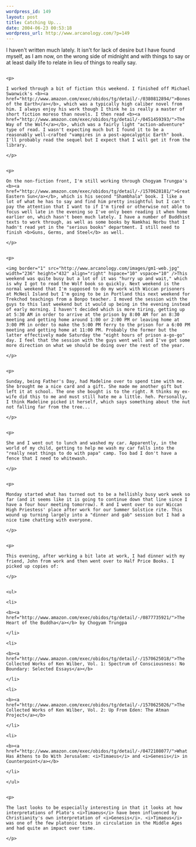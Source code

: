 ```yaml
--- 
wordpress_id: 149
layout: post
title: Catching Up...
date: 2004-06-23 00:53:18
wordpress_url: http://www.arcanology.com/?p=149
---
```

<p>
                                                                                                                                                                                                                                                                                                                                                                                                                                                                                                                                                                                                                                                                I haven't written much lately. It isn't for lack of desire but I have found myself, as I am now, on the wrong side of midnight and with things to say or at least daily life to relate in lieu of things to really say.
                                                                                                                                                                                                                                                                                                                                                                                                                                                                                                                                                                                                                                                              </p>
                                                                                                                                                                                                                                                                                                                                                                                                                                                                                                                                                                                                                                                              
                                                                                                                                                                                                                                                                                                                                                                                                                                                                                                                                                                                                                                                              <p>
                                                                                                                                                                                                                                                                                                                                                                                                                                                                                                                                                                                                                                                                I worked through a bit of fiction this weekend. I finished off Michael Swanwick's <b><a href="http://www.amazon.com/exec/obidos/tg/detail/-/0380812894/">Bones of the Earth</a></b>, which was a typically high caliber novel from him. I always enjoy his work though I think he is really a master of short fiction moreso than novels. I then read <b><a href="http://www.amazon.com/exec/obidos/tg/detail/-/0451459393/">The Way of the Wolf</a></b>, which was a fairly light "action-adventure" type of read. I wasn't expecting much but I found it to be a reasonably well-crafted "vampires in a post-apocalyptic Earth" book. I'll probably read the sequel but I expect that I will get it from the library.
                                                                                                                                                                                                                                                                                                                                                                                                                                                                                                                                                                                                                                                              </p>
                                                                                                                                                                                                                                                                                                                                                                                                                                                                                                                                                                                                                                                              
                                                                                                                                                                                                                                                                                                                                                                                                                                                                                                                                                                                                                                                              <p>
                                                                                                                                                                                                                                                                                                                                                                                                                                                                                                                                                                                                                                                                On the non-fiction front, I'm still working through Chogyam Trungpa's <b><a href="http://www.amazon.com/exec/obidos/tg/detail/-/1570628181/">Great Eastern Sun</a></b>, which is his second "Shambhala" book. I like a lot of what he has to say and find him pretty insightful but I can't pay the attention that I want to if I'm tired or otherwise not able to focus well late in the evening so I've only been reading it when home earlier on, which hasn't been much lately. I have a number of Buddhist texts to work through, as well as some books by Namkhai Norbu that I hadn't read yet in the "serious books" department. I still need to finish <b>Guns, Germs, and Steel</b> as well.
                                                                                                                                                                                                                                                                                                                                                                                                                                                                                                                                                                                                                                                              </p>
                                                                                                                                                                                                                                                                                                                                                                                                                                                                                                                                                                                                                                                              
                                                                                                                                                                                                                                                                                                                                                                                                                                                                                                                                                                                                                                                              <p>
                                                                                                                                                                                                                                                                                                                                                                                                                                                                                                                                                                                                                                                                <img border="1" src="http://www.arcanology.com/images/gm1-web.jpg" width="236" height="432" align="right" hspace="10" vspace="10" />This weekend was quite busy but a lot of it was "hurry up and wait," which is why I got to read the Wolf book so quickly. Next weekend is the normal weekend that I'm supposed to do my work with Wiccan prisoners at McNeil Island but I'm going to be in Portland this next weekend for Trekchod teachings from a Bonpo teacher. I moved the session with the guys to this last weekend but it would up being in the evening instead of early morning. I haven't decided which is more tiring, getting up at 5:30 AM in order to arrive at the prison by 8:00 AM for an 8:30 meeting and getting home around 1:00 or 2:00 PM or leaving home at 3:00 PM in order to make the 5:00 PM ferry to the prison for a 6:00 PM meeting and getting home at 11:00 PM. Probably the former but the latter effectively made Saturday the "eight hours of prison a-go-go" day. I feel that the session with the guys went well and I've got some more direction on what we should be doing over the rest of the year.
                                                                                                                                                                                                                                                                                                                                                                                                                                                                                                                                                                                                                                                              </p>
                                                                                                                                                                                                                                                                                                                                                                                                                                                                                                                                                                                                                                                              
                                                                                                                                                                                                                                                                                                                                                                                                                                                                                                                                                                                                                                                              <p>
                                                                                                                                                                                                                                                                                                                                                                                                                                                                                                                                                                                                                                                                Sunday, being Father's Day, had Madeline over to spend time with me. She brought me a nice card and a gift. She made me another gift but left it at school. The one she bought is to the right. R thinks my ex-wife did this to me and must still hate me a little. heh. Personally, I think Madeline picked it herself, which says something about the nut not falling far from the tree...
                                                                                                                                                                                                                                                                                                                                                                                                                                                                                                                                                                                                                                                              </p>
                                                                                                                                                                                                                                                                                                                                                                                                                                                                                                                                                                                                                                                              
                                                                                                                                                                                                                                                                                                                                                                                                                                                                                                                                                                                                                                                              <p>
                                                                                                                                                                                                                                                                                                                                                                                                                                                                                                                                                                                                                                                                She and I went out to lunch and washed my car. Apparently, in the world of my child, getting to help me wash my car falls into the "really neat things to do with papa" camp. Too bad I don't have a fence that I need to whitewash.
                                                                                                                                                                                                                                                                                                                                                                                                                                                                                                                                                                                                                                                              </p>
                                                                                                                                                                                                                                                                                                                                                                                                                                                                                                                                                                                                                                                              
                                                                                                                                                                                                                                                                                                                                                                                                                                                                                                                                                                                                                                                              <p>
                                                                                                                                                                                                                                                                                                                                                                                                                                                                                                                                                                                                                                                                Monday started what has turned out to be a hellishly busy work week so far (and it seems like it is going to continue down that line since I have a four hour meeting tomorrow). R and I went over to our Wiccan High Priestess' place after work for our Summer Solstice rite. This wound up turning largely into a "dinner and gab" session but I had a nice time chatting with everyone.
                                                                                                                                                                                                                                                                                                                                                                                                                                                                                                                                                                                                                                                              </p>
                                                                                                                                                                                                                                                                                                                                                                                                                                                                                                                                                                                                                                                              
                                                                                                                                                                                                                                                                                                                                                                                                                                                                                                                                                                                                                                                              <p>
                                                                                                                                                                                                                                                                                                                                                                                                                                                                                                                                                                                                                                                                This evening, after working a bit late at work, I had dinner with my friend, John from work and then went over to Half Price Books. I picked up copies of:
                                                                                                                                                                                                                                                                                                                                                                                                                                                                                                                                                                                                                                                              </p>
                                                                                                                                                                                                                                                                                                                                                                                                                                                                                                                                                                                                                                                              
                                                                                                                                                                                                                                                                                                                                                                                                                                                                                                                                                                                                                                                              <ul>
                                                                                                                                                                                                                                                                                                                                                                                                                                                                                                                                                                                                                                                                <li>
                                                                                                                                                                                                                                                                                                                                                                                                                                                                                                                                                                                                                                                                  <b><a href="http://www.amazon.com/exec/obidos/tg/detail/-/0877735921/">The Heart of the Buddha</a></b> by Chogyam Trungpa
                                                                                                                                                                                                                                                                                                                                                                                                                                                                                                                                                                                                                                                                </li>
                                                                                                                                                                                                                                                                                                                                                                                                                                                                                                                                                                                                                                                                <li>
                                                                                                                                                                                                                                                                                                                                                                                                                                                                                                                                                                                                                                                                  <b><a href="http://www.amazon.com/exec/obidos/tg/detail/-/1570625018/">The Collected Works of Ken Wilber, Vol. 1: Spectrum of Consciousness: No Boundary: Selected Essays</a></b>
                                                                                                                                                                                                                                                                                                                                                                                                                                                                                                                                                                                                                                                                </li>
                                                                                                                                                                                                                                                                                                                                                                                                                                                                                                                                                                                                                                                                <li>
                                                                                                                                                                                                                                                                                                                                                                                                                                                                                                                                                                                                                                                                  <b><a href="http://www.amazon.com/exec/obidos/tg/detail/-/1570625026/">The Collected Works of Ken Wilber, Vol. 2: Up From Eden: The Atman Project</a></b>
                                                                                                                                                                                                                                                                                                                                                                                                                                                                                                                                                                                                                                                                </li>
                                                                                                                                                                                                                                                                                                                                                                                                                                                                                                                                                                                                                                                                <li>
                                                                                                                                                                                                                                                                                                                                                                                                                                                                                                                                                                                                                                                                  <b><a href="http://www.amazon.com/exec/obidos/tg/detail/-/0472108077/">What Has Athens to Do With Jerusalem: <i>Timaeus</i> and <i>Genesis</i> in Counterpoint</a></b>
                                                                                                                                                                                                                                                                                                                                                                                                                                                                                                                                                                                                                                                                </li>
                                                                                                                                                                                                                                                                                                                                                                                                                                                                                                                                                                                                                                                              </ul>
                                                                                                                                                                                                                                                                                                                                                                                                                                                                                                                                                                                                                                                              
                                                                                                                                                                                                                                                                                                                                                                                                                                                                                                                                                                                                                                                              <p>
                                                                                                                                                                                                                                                                                                                                                                                                                                                                                                                                                                                                                                                                The last looks to be especially interesting in that it looks at how interpretations of Plato's <i>Timaeus</i> have been influenced by Christianity's own interpretation of <i>Genesis</i>. <i>Timaeus</i> was one of the few platonic texts in circulation in the Middle Ages and had quite an impact over time.
                                                                                                                                                                                                                                                                                                                                                                                                                                                                                                                                                                                                                                                              </p>